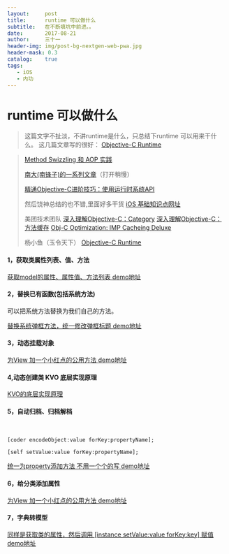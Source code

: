 ```yaml
---
layout:     post
title:      runtime 可以做什么
subtitle:   在不断填坑中前进。。
date:       2017-08-21
author:     三十一
header-img: img/post-bg-nextgen-web-pwa.jpg
header-mask: 0.3
catalog:    true
tags:
   - iOS
   - 内功
---
```


# runtime 可以做什么
> 这篇文字不扯淡，不讲runtime是什么，只总结下runtime 可以用来干什么。
> 这几篇文章写的很好：
> [Objective-C Runtime](http://tech.glowing.com/cn/objective-c-runtime/)
    
>[Method Swizzling 和 AOP 实践](http://tech.glowing.com/cn/method-swizzling-aop/)
>
>[南大(南锋子)的一系列文章](http://southpeak.github.io/categories/objectivec/)（打开稍慢）
>
>[精通Objective-C进阶技巧：使用运行时系统API](http://blog.csdn.net/sps900608/article/details/51863147)
>
>然后饶神总结的也不错,里面好多干货
>[iOS 基础知识点网址](http://www.jianshu.com/p/64a7c9f7f6b2)
>
>美团技术团队
>[深入理解Objective-C：Category](http://tech.meituan.com/DiveIntoCategory.html)
>[深入理解Objective-C：方法缓存](http://tech.meituan.com/DiveIntoMethodCache.html)
>[Obj-C Optimization: IMP Cacheing Deluxe](http://www.mulle-kybernetik.com/artikel/Optimization/opti-3-imp-deluxe.html)
>
>杨小鱼（玉令天下）
>[Objective-C Runtime](http://yulingtianxia.com/blog/2014/11/05/objective-c-runtime/)



#### 1，获取类属性列表、值、方法


[获取model的属性、属性值、方法列表 demo地址](https://github.com/yunisSong/RunTimeDemo/blob/master/RunTimeDemo/NSObject%2BProperty.m)
#### 2，替换已有函数(包括系统方法)
可以把系统方法替换为我们自己的方法。

[替换系统弹框方法，统一修改弹框标题  demo地址](https://github.com/yunisSong/RunTimeDemo/blob/master/RunTimeDemo/UIAlertController%2BexchangeMethod.m)

#### 3，动态挂载对象

[为View 加一个小红点的公用方法  demo地址](https://github.com/yunisSong/RunTimeDemo/blob/master/RunTimeDemo/UIView%2BredDot.m)
#### 4,动态创建类 KVO 底层实现原理
[KVO的底层实现原理](http://www.jianshu.com/p/6305af232100)
#### 5，自动归档、归档解档

            
```
[coder encodeObject:value forKey:propertyName];

[self setValue:value forKey:propertyName];
```
[统一为property添加方法 不用一个个的写 demo地址](https://github.com/yunisSong/RunTimeDemo/blob/master/RunTimeDemo/NSObject%2Bencode.m)
#### 6，给分类添加属性

[为View 加一个小红点的公用方法  demo地址](https://github.com/yunisSong/RunTimeDemo/blob/master/RunTimeDemo/UIView%2BredDot.m)
#### 7，字典转模型

[同样是获取类的属性，然后调用 [instance setValue:value forKey:key] 赋值  demo地址](https://github.com/yunisSong/RunTimeDemo/blob/master/RunTimeDemo/NSObject%2BdicToModel.m)

